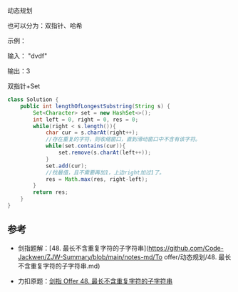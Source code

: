 动态规划

也可以分为：双指针、哈希



示例：

输入： "dvdf"

输出：3 



双指针+Set

````java
class Solution {
    public int lengthOfLongestSubstring(String s) {
        Set<Character> set = new HashSet<>();
        int left = 0, right = 0, res = 0;
        while(right < s.length()){
            char cur = s.charAt(right++);
            //存在重复的字符，则收缩窗口，直到滑动窗口中不含有该字符。
            while(set.contains(cur)){
                set.remove(s.charAt(left++));
            }
            set.add(cur);
            //找最值，且不需要再加1，上边right加过1了。
            res = Math.max(res, right-left);
        }
        return res;
    }
}
````





## 参考

- 剑指题解：[48. 最长不含重复字符的子字符串](https://github.com/Code-Jackwen/ZJW-Summary/blob/main/notes-md/To offer/动态规划/48. 最长不含重复字符的子字符串.md)

- 力扣原题：[剑指 Offer 48. 最长不含重复字符的子字符串](https://leetcode-cn.com/problems/zui-chang-bu-han-zhong-fu-zi-fu-de-zi-zi-fu-chuan-lcof/)







